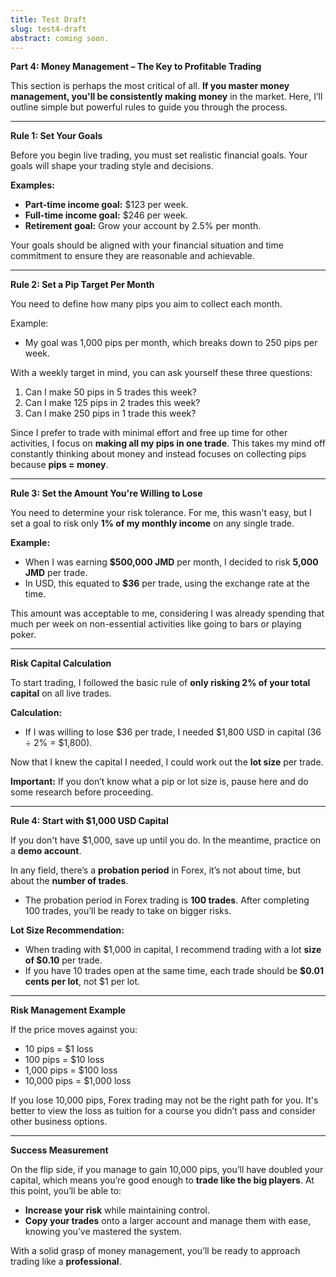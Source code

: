 ```yaml
---
title: Test Draft
slug: test4-draft
abstract: coming soon.
---
```



**Part 4: Money Management – The Key to Profitable Trading**

This section is perhaps the most critical of all. **If you master money management, you'll be consistently making money** in the market. Here, I’ll outline simple but powerful rules to guide you through the process.

---

**Rule 1: Set Your Goals**

Before you begin live trading, you must set realistic financial goals. Your goals will shape your trading style and decisions.

**Examples:**
- **Part-time income goal:** $123 per week.
- **Full-time income goal:** $246 per week.
- **Retirement goal:** Grow your account by 2.5% per month.

Your goals should be aligned with your financial situation and time commitment to ensure they are reasonable and achievable.

---

**Rule 2: Set a Pip Target Per Month**

You need to define how many pips you aim to collect each month.

Example:
- My goal was 1,000 pips per month, which breaks down to 250 pips per week.

With a weekly target in mind, you can ask yourself these three questions:

1. Can I make 50 pips in 5 trades this week?
2. Can I make 125 pips in 2 trades this week?
3. Can I make 250 pips in 1 trade this week?

Since I prefer to trade with minimal effort and free up time for other activities, I focus on **making all my pips in one trade**. This takes my mind off constantly thinking about money and instead focuses on collecting pips because **pips = money**.

---

**Rule 3: Set the Amount You're Willing to Lose**

You need to determine your risk tolerance. For me, this wasn't easy, but I set a goal to risk only **1% of my monthly income** on any single trade.

**Example:**

- When I was earning **$500,000 JMD** per month, I decided to risk **5,000 JMD** per trade.
- In USD, this equated to **$36** per trade, using the exchange rate at the time.

This amount was acceptable to me, considering I was already spending that much per week on non-essential activities like going to bars or playing poker.

---

**Risk Capital Calculation**

To start trading, I followed the basic rule of **only risking 2% of your total capital** on all live trades.

**Calculation:**

- If I was willing to lose $36 per trade, I needed $1,800 USD in capital (36 ÷ 2% = $1,800).

Now that I knew the capital I needed, I could work out the **lot size** per trade.

**Important:** If you don’t know what a pip or lot size is, pause here and do some research before proceeding.

---

**Rule 4: Start with $1,000 USD Capital**

If you don't have $1,000, save up until you do. In the meantime, practice on a **demo account**.

In any field, there’s a **probation period** in Forex, it’s not about time, but about the **number of trades**.

- The probation period in Forex trading is **100 trades**. After completing 100 trades, you’ll be ready to take on bigger risks.

**Lot Size Recommendation:**

- When trading with $1,000 in capital, I recommend trading with a lot **size of $0.10** per trade.
- If you have 10 trades open at the same time, each trade should be **$0.01 cents per lot**, not $1 per lot.

---

**Risk Management Example**

If the price moves against you:

- 10 pips = $1 loss
- 100 pips = $10 loss
- 1,000 pips = $100 loss
- 10,000 pips = $1,000 loss

If you lose 10,000 pips, Forex trading may not be the right path for you. It's better to view the loss as tuition for a course you didn’t pass and consider other business options.

---

**Success Measurement**

On the flip side, if you manage to gain 10,000 pips, you’ll have doubled your capital, which means you’re good enough to **trade like the big players**. At this point, you’ll be able to:

- **Increase your risk** while maintaining control.
- **Copy your trades** onto a larger account and manage them with ease, knowing you’ve mastered the system.

With a solid grasp of money management, you’ll be ready to approach trading like a **professional**.
